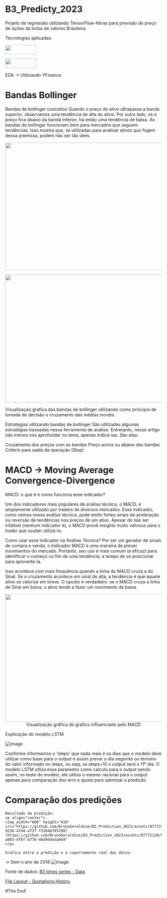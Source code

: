 # B3_Predicty_2023
Projeto de regressão utilizando TensorFlow-Keras para previsão de preço de ações da bolsa de valores Brasileira.

Técnologias aplicadas:

<p align="left">
	<img width="100" height="30" src="https://github.com/BrunoGeraldine/B3_Prediction_2023/assets/87772120/27f9c64c-0b51-41fb-aa74-7854da290708"
</p> 

<p align="left">
	<img width="100" height="30" src="https://github.com/BrunoGeraldine/B3_Prediction_2023/assets/87772120/b5a4699a-ef20-4ebf-b325-351db871c2de"
</p>  
     

EDA → Utilizando YFinance

# Bandas Bollinger
Bandas de bollinger conceitos
Quando o preço do ativo ultrapassa a banda superior, observamos uma tendência de alta do ativo. Por outro lado, se o preço fica abaixo da banda inferior, há então uma tendência de baixa.
As bandas de bollinger funcionam bem para mercados que seguem tendências. Isso mostra que, se utilizadas para analisar ativos que fogem dessa premissa, podem não ser tão úteis.


<p align="center">
  <img width="1000" height="410" src="https://github.com/BrunoGeraldine/B3_Prediction_2023/assets/87772120/86db141f-ca31-4792-8028-1d1cd4ef3589"
</p>

<p align="center">
  <img width="1000" height="410" src="https://github.com/BrunoGeraldine/B3_Prediction_2023/assets/87772120/af0694f3-9238-47d4-af37-f3284b785298"
</p>
  
  Visualização grafica das bandas de bollinger utilizando como principio de tomada de decisão o cruzamento das médias movéis.
	
Estratégias utilizando bandas de bollinger
São utilizadas algumas estratégias baseadas nessa ferramenta de análise. Entretanto, nesse artigo não iremos nos aprofundar no tema, apenas 	   indica-las. São elas:

Cruzamento dos preços com as bandas
Preço acima ou abaixo das bandas
Critério para saída da operação (Stop)

	
# MACD → Moving Average Convergence-Divergence

MACD: o que é e como funciona esse indicador?
	
Um dos indicadores mais populares da análise técnica, o MACD, é amplamente utilizado por traders de diversos mercados. 
Esse indicador, como vemos nessa análise técnica, pode emitir fortes sinais de aceleração ou reversão de tendências nos preços de um ativo.        Apesar de não ser infalível (nenhum indicador é), o MACD provê insights muito valiosos para o trader que souber utilizá-lo.
	
Como usar esse indicador na Análise Técnica?
Por ser um gerador de sinais de compra e venda, o Indicador MACD é uma maneira de prever movimentos do mercado. Portanto, seu uso é mais comum (e eficaz) para identificar o começo ou fim de uma tendência, a tempo de se posicionar para aproveitá-la.

Isso acontece com mais frequência quando a linha do MACD cruza a do Sinal. Se o cruzamento acontece em sinal de alta, a tendência é que aquele ativo se valorize em breve. O oposto é verdadeiro: se o MACD cruza a linha de Sinal em baixa, o ativo tende a fazer um movimento de baixa.
	
	
<p align="center">
  <img width="1000" height="410" src="https://github.com/BrunoGeraldine/B3_Prediction_2023/assets/87772120/bcf149c0-21d5-4c2e-b6d7-56d9b13dcdd4](https://github.com/BrunoGeraldine/B3_Prediction_2023/assets/87772120/5579c912-3986-414c-836f-ec8009d532c6"
</p>
	Visualização gráfica do grafico influenciado pelo MACD


Explicação do modelo LSTM

![image](https://user-images.githubusercontent.com/87772120/236852947-37c97efa-1dbd-4753-90f3-a105d834cf81.png)

Conforme informamos o 'steps' que nada mais é os dias que o modelo deve utilizar como base para o output e assim prever o dia seguinte ou termino do valor informado no steps, ou seja, se steps=10 o output será o 11º dia.
O modelo LSTM utliza esse parametro como calculo para o output sendo assim, no teste do modelo, ele utiliza o mesmo racional para o output apenas para comparação dos erro e ajuste para optmizar a predição.


# Comparação dos predições
	
	Resultado da predição:
	<p align="center">
  	<img width="600" height="410" src="https://github.com/BrunoGeraldine/B3_Prediction_2023/assets/87772120/af0694f3-9238-47d4-af37-f3284b785298](https://github.com/BrunoGeraldine/B3_Prediction_2023/assets/87772120/9c373192-a603-4fbf-b778-46d9d4eda669"
	</p>
		
	Grafico entre a predição e o coportamento real das datas:
	

→ Sem o ano de 2018
![image](https://user-images.githubusercontent.com/87772120/236906059-b12e7009-1830-486e-bbb3-2950f74351c9.png)


Fonte de dados:
[B3 times series - Data](https://www.b3.com.br/pt_br/market-data-e-indices/servicos-de-dados/market-data/historico/mercado-a-vista/series-historicas/)


[File Layout - Quotations History](https://www.b3.com.br/data/files/33/67/B9/50/D84057102C784E47AC094EA8/SeriesHistoricas_Layout.pdf)
                                       

#The End!
